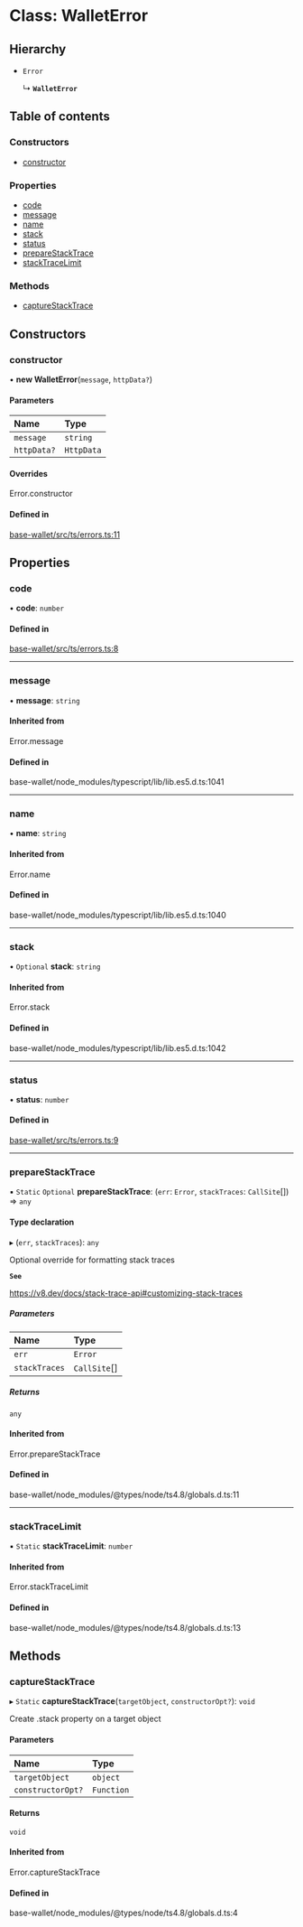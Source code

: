 # Class: WalletError

## Hierarchy

- `Error`

  ↳ **`WalletError`**

## Table of contents

### Constructors

- [constructor](WalletError.md#constructor)

### Properties

- [code](WalletError.md#code)
- [message](WalletError.md#message)
- [name](WalletError.md#name)
- [stack](WalletError.md#stack)
- [status](WalletError.md#status)
- [prepareStackTrace](WalletError.md#preparestacktrace)
- [stackTraceLimit](WalletError.md#stacktracelimit)

### Methods

- [captureStackTrace](WalletError.md#capturestacktrace)

## Constructors

### constructor

• **new WalletError**(`message`, `httpData?`)

#### Parameters

| Name | Type |
| :------ | :------ |
| `message` | `string` |
| `httpData?` | `HttpData` |

#### Overrides

Error.constructor

#### Defined in

[base-wallet/src/ts/errors.ts:11](https://gitlab.com/i3-market/code/wp3/t3.2/i3m-wallet-monorepo/-/blob/373b344/packages/base-wallet/src/ts/errors.ts#L11)

## Properties

### code

• **code**: `number`

#### Defined in

[base-wallet/src/ts/errors.ts:8](https://gitlab.com/i3-market/code/wp3/t3.2/i3m-wallet-monorepo/-/blob/373b344/packages/base-wallet/src/ts/errors.ts#L8)

___

### message

• **message**: `string`

#### Inherited from

Error.message

#### Defined in

base-wallet/node_modules/typescript/lib/lib.es5.d.ts:1041

___

### name

• **name**: `string`

#### Inherited from

Error.name

#### Defined in

base-wallet/node_modules/typescript/lib/lib.es5.d.ts:1040

___

### stack

• `Optional` **stack**: `string`

#### Inherited from

Error.stack

#### Defined in

base-wallet/node_modules/typescript/lib/lib.es5.d.ts:1042

___

### status

• **status**: `number`

#### Defined in

[base-wallet/src/ts/errors.ts:9](https://gitlab.com/i3-market/code/wp3/t3.2/i3m-wallet-monorepo/-/blob/373b344/packages/base-wallet/src/ts/errors.ts#L9)

___

### prepareStackTrace

▪ `Static` `Optional` **prepareStackTrace**: (`err`: `Error`, `stackTraces`: `CallSite`[]) => `any`

#### Type declaration

▸ (`err`, `stackTraces`): `any`

Optional override for formatting stack traces

**`See`**

https://v8.dev/docs/stack-trace-api#customizing-stack-traces

##### Parameters

| Name | Type |
| :------ | :------ |
| `err` | `Error` |
| `stackTraces` | `CallSite`[] |

##### Returns

`any`

#### Inherited from

Error.prepareStackTrace

#### Defined in

base-wallet/node_modules/@types/node/ts4.8/globals.d.ts:11

___

### stackTraceLimit

▪ `Static` **stackTraceLimit**: `number`

#### Inherited from

Error.stackTraceLimit

#### Defined in

base-wallet/node_modules/@types/node/ts4.8/globals.d.ts:13

## Methods

### captureStackTrace

▸ `Static` **captureStackTrace**(`targetObject`, `constructorOpt?`): `void`

Create .stack property on a target object

#### Parameters

| Name | Type |
| :------ | :------ |
| `targetObject` | `object` |
| `constructorOpt?` | `Function` |

#### Returns

`void`

#### Inherited from

Error.captureStackTrace

#### Defined in

base-wallet/node_modules/@types/node/ts4.8/globals.d.ts:4
